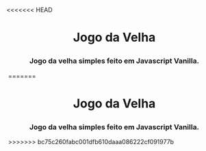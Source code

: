 <<<<<<< HEAD
# <p align='center'>Jogo da Velha</p>

### <p align='center'>Jogo da velha simples feito em Javascript Vanilla.</p>

<img src='' />
=======

# <p align='center'>Jogo da Velha</p>

### <p align='center'>Jogo da velha simples feito em Javascript Vanilla.</p>

<img src='' />
>>>>>>> bc75c260fabc001dfb610daaa086222cf091977b

